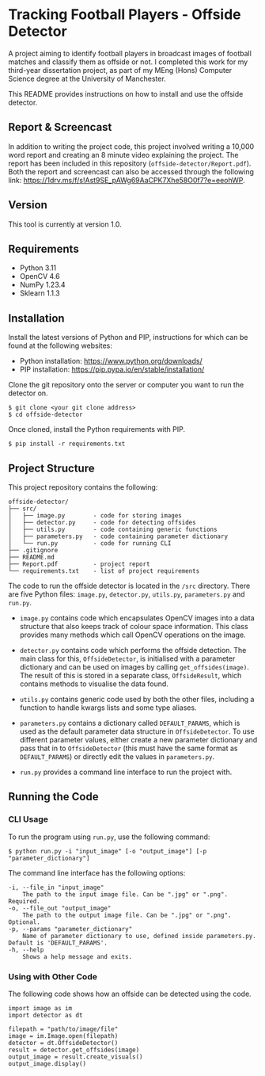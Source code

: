 # Tracking Football Players - Offside Detector
A project aiming to identify football players in broadcast images of football matches and classify them as offside or not. I completed this work for my third-year dissertation project, as part of my MEng (Hons) Computer Science degree at the University of Manchester.

This README provides instructions on how to install and use the offside detector.

## Report & Screencast
In addition to writing the project code, this project involved writing a 10,000 word report and creating an 8 minute video explaining the project. The report has been included in this repository (`offside-detector/Report.pdf`). Both the report and screencast can also be accessed through the following link: https://1drv.ms/f/s!Ast9SE_pAWg69AaCPK7Xhe58O0f7?e=eeohWP.

## Version
This tool is currently at version 1.0.

## Requirements
- Python 3.11
- OpenCV 4.6
- NumPy 1.23.4
- Sklearn 1.1.3

## Installation
Install the latest versions of Python and PIP, instructions for which can be found at the following websites:

- Python installation: https://www.python.org/downloads/
- PIP installation: https://pip.pypa.io/en/stable/installation/

Clone the git repository onto the server or computer you want to run the detector on.
```
$ git clone <your git clone address>
$ cd offside-detector
```
Once cloned, install the Python requirements with PIP.
```
$ pip install -r requirements.txt
```

## Project Structure
This project repository contains the following:

    offside-detector/
    ├── src/
    │   ├── image.py        - code for storing images
    │   ├── detector.py     - code for detecting offsides
    │   ├── utils.py        - code containing generic functions
    │   ├── parameters.py   - code containing parameter dictionary
    │   └── run.py          - code for running CLI
    ├── .gitignore
    ├── README.md
    ├── Report.pdf          - project report
    └── requirements.txt    - list of project requirements


The code to run the offside detector is located in the `/src` directory. There are five Python files: `image.py`, `detector.py`, `utils.py`, `parameters.py` and `run.py`.

- `image.py` contains code which encapsulates OpenCV images into a data structure that also keeps track of colour space information. This class provides many methods which call OpenCV operations on the image.

- `detector.py` contains code which performs the offside detection. The main class for this, `OffsideDetector`, is initialised with a parameter dictionary and can be used on images by calling `get_offsides(image)`. The result of this is stored in a separate class, `OffsideResult`, which contains methods to visualise the data found.

- `utils.py` contains generic code used by both the other files, including a function to handle kwargs lists and some type aliases.

- `parameters.py` contains a dictionary called `DEFAULT_PARAMS`, which is used as the default parameter data structure in `OffsideDetector`. To use different parameter values, either create a new parameter dictionary and pass that in to `OffsideDetector` (this must have the same format as `DEFAULT_PARAMS`) or directly edit the values in `parameters.py`.

- `run.py` provides a command line interface to run the project with.

## Running the Code
### CLI Usage
To run the program using `run.py`, use the following command:

    $ python run.py -i "input_image" [-o "output_image"] [-p "parameter_dictionary"]

The command line interface has the following options:

    -i, --file_in "input_image"
        The path to the input image file. Can be ".jpg" or ".png". Required.
    -o, --file_out "output_image"
        The path to the output image file. Can be ".jpg" or ".png". Optional.
    -p, --params "parameter_dictionary"
        Name of parameter dictionary to use, defined inside parameters.py. Default is 'DEFAULT_PARAMS'.
    -h, --help
        Shows a help message and exits.


### Using with Other Code
The following code shows how an offside can be detected using the code.

```
import image as im
import detector as dt

filepath = "path/to/image/file"
image = im.Image.open(filepath)
detector = dt.OffsideDetector()
result = detector.get_offsides(image)
output_image = result.create_visuals()
output_image.display()
```
